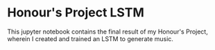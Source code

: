 # Honour's Project LSTM

This jupyter notebook contains the final result of my Honour's Project, wherein I created and trained an LSTM to generate music.
